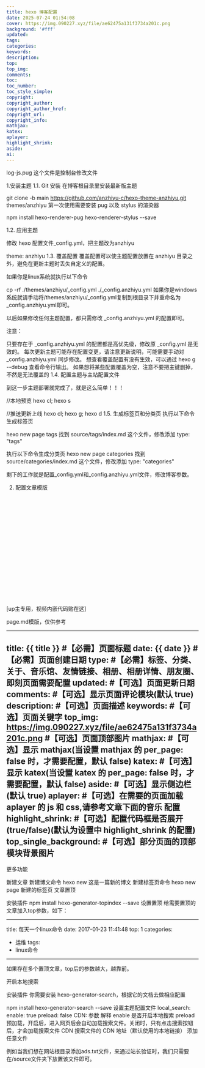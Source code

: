 ```yaml
---
title: hexo 博客配置
date: 2025-07-24 01:54:08
cover: https://img.090227.xyz/file/ae62475a131f3734a201c.png
background: '#fff'
updated:
tags:
categories:
keywords:
description:
top:
top_img:
comments:
toc:
toc_number:
toc_style_simple:
copyright:
copyright_author:
copyright_author_href:
copyright_url:
copyright_info:
mathjax:
katex:
aplayer:
highlight_shrink:
aside:
ai:
---
```


log-js.pug 这个文件是控制台修改文件

1.安装主题
1.1. Git 安裝
在博客根目录里安装最新版主题

git clone -b main https://github.com/anzhiyu-c/hexo-theme-anzhiyu.git themes/anzhiyu
第一次使用需要安装 pug 以及 stylus 的渲染器

npm install hexo-renderer-pug hexo-renderer-stylus --save

1.2. 应用主题

修改 hexo 配置文件_config.yml，把主题改为anzhiyu

theme: anzhiyu
1.3. 覆盖配置
覆盖配置可以使主题配置放置在 anzhiyu 目录之外，避免在更新主题时丢失自定义的配置。

如果你是linux系统就执行以下命令

cp -rf ./themes/anzhiyu/_config.yml ./_config.anzhiyu.yml
如果你是windows系统就请手动将/themes/anzhiyu/_config.yml复制到根目录下并重命名为_config.anzhiyu.yml即可。

以后如果修改任何主题配置，都只需修改 _config.anzhiyu.yml 的配置即可。

注意：

只要存在于 _config.anzhiyu.yml 的配置都是高优先级，修改原 _config.yml 是无效的。
每次更新主题可能存在配置变更，请注意更新说明，可能需要手动对 _config.anzhiyu.yml 同步修改。
想查看覆盖配置有没有生效，可以通过 hexo g --debug 查看命令行输出。
如果想将某些配置覆盖为空，注意不要把主键删掉，不然是无法覆盖的
1.4. 配置主题与主站配置文件

到这一步主题部署就完成了，就是这么简单！！！

//本地预览
hexo cl; hexo s

//推送更新上线
hexo cl; hexo g; hexo d
1.5. 生成标签页和分类页
执行以下命令生成标签页

hexo new page tags
找到 source/tags/index.md 这个文件，修改添加 type: "tags"

执行以下命令生成分类页
hexo new page categories
找到 source/categories/index.md 这个文件，修改添加 type: "categories"

剩下的工作就是配置_config.yml和_config.anzhiyu.yml文件，修改博客参数。

2. 配置文章模版


<div class="video-container">
[up主专用，视频内嵌代码贴在这]
</div>

<style>
.video-container {
    position: relative;
    width: 100%;
    padding-top: 56.25%; /* 16:9 aspect ratio (height/width = 9/16 * 100%) */
}

.video-container iframe {
    position: absolute;
    top: 0;
    left: 0;
    width: 100%;
    height: 100%;
}
</style>

page.md模版，仅供参考

---
title: {{ title }} #【必需】页面标题
date: {{ date }} #【必需】页面创建日期
type: #【必需】标签、分类、关于、音乐馆、友情链接、相册、相册详情、朋友圈、即刻页面需要配置
updated: #【可选】页面更新日期
comments: #【可选】显示页面评论模块(默认 true)
description: #【可选】页面描述
keywords: #【可选】页面关键字
top_img: https://img.090227.xyz/file/ae62475a131f3734a201c.png #【可选】页面顶部图片
mathjax: #【可选】显示 mathjax(当设置 mathjax 的 per_page: false 时，才需要配置，默认 false)
katex: #【可选】显示 katex(当设置 katex 的 per_page: false 时，才需要配置，默认 false)
aside: #【可选】显示侧边栏 (默认 true)
aplayer: #【可选】在需要的页面加载 aplayer 的 js 和 css,请参考文章下面的音乐 配置
highlight_shrink: #【可选】配置代码框是否展开(true/false)(默认为设置中 highlight_shrink 的配置)
top_single_background: #【可选】部分页面的顶部模块背景图片
---

更多功能

新建文章
新建博文命令
hexo new 这是一篇新的博文
新建标签页命令
hexo new page 新建的标签页
文章置顶

安装插件
npm install hexo-generator-topindex --save
设置置顶
给需要置顶的文章加入top参数，如下：

---
title: 每天一个linux命令
date: 2017-01-23 11:41:48
top: 1
categories:
- 运维
tags:
- linux命令
---
如果存在多个置顶文章，top后的参数越大，越靠前。

开启本地搜索

安装插件
你需要安装 hexo-generator-search，根据它的文档去做相应配置

npm install hexo-generator-search --save
设置主题配置文件
local_search:
  enable: true
  preload: false
  CDN:
参数	解释
enable	是否开启本地搜索
preload	预加载，开启后，进入网页后会自动加载搜索文件。关闭时，只有点击搜索按钮后，才会加载搜索文件
CDN	搜索文件的 CDN 地址（默认使用的本地链接）
添加任意文件

例如当我们想在网站根目录添加ads.txt文件，来通过站长验证时，我们只需要在/source文件夹下放置该文件即可。
